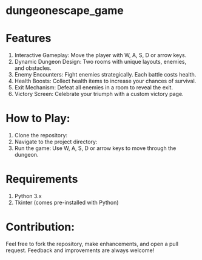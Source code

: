 # dungeonescape_game
# Features
1. Interactive Gameplay: Move the player with W, A, S, D or arrow keys.
2. Dynamic Dungeon Design: Two rooms with unique layouts, enemies, and obstacles.
3. Enemy Encounters: Fight enemies strategically. Each battle costs health.
4. Health Boosts: Collect health items to increase your chances of survival.
5. Exit Mechanism: Defeat all enemies in a room to reveal the exit.
6. Victory Screen: Celebrate your triumph with a custom victory page.

# How to Play:
1. Clone the repository:
2. Navigate to the project directory:
3. Run the game:
Use W, A, S, D or arrow keys to move through the dungeon.

# Requirements
1. Python 3.x
2. Tkinter (comes pre-installed with Python)

# Contribution:
Feel free to fork the repository, make enhancements, and open a pull request. Feedback and improvements are always welcome!
